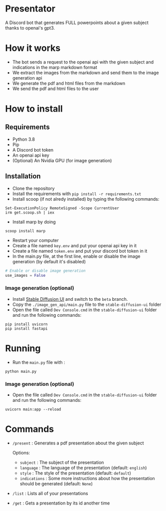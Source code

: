 # Presentator
 A Discord bot that generates FULL powerpoints about a given subject thanks to openai's gpt3.
 
# How it works
- The bot sends a request to the openai api with the given subject and indications in the marp markdown format
- We extract the images from the markdown and send them to the image generation api
- We generate the pdf and html files from the markdown
- We send the pdf and html files to the user

# How to install
## Requirements
- Python 3.8
- Pip
- A Discord bot token
- An openai api key
- (Optional) An Nvidia GPU (for image generation)

## Installation
- Clone the repository
- Install the requirements with 
`pip install -r requirements.txt`
- Install scoop (if not alredy installed) by typing the following commands:
```
Set-ExecutionPolicy RemoteSigned -Scope CurrentUser
irm get.scoop.sh | iex
```
- Install marp by doing
```
scoop install marp
```
- Restart your computer
- Create a file named `key.env` and put your openai api key in it
- Create a file named `token.env` and put your discord bot token in it
- In the main.py file, at the first line, enable or disable the image generation (by default it's disabled)
```python
# Enable or disable image generation
use_images = False
```

### Image generation (optional)
- Install [Stable Diffusion UI](https://github.com/cmdr2/stable-diffusion-ui) and switch to the `beta` branch.
- Copy the `./image_gen_api/main.py` file to the `stable-diffusion-ui` folder
- Open the file called `Dev Console.cmd` in the `stable-diffusion-ui` folder and run the following commands:
```
pip install uvicorn
pip install fastapi
```

# Running
- Run the `main.py` file with :
```
python main.py
```

### Image generation (optional)
- Open the file called `Dev Console.cmd` in the `stable-diffusion-ui` folder and run the following commands:
```
uvicorn main:app --reload
```

# Commands
- `/present` : Generates a pdf presentation about the given subject
  
   Options:
    - `subject` : The subject of the presentation
    - `language` : The language of the presentation (default: `english`)
    - `style` : The style of the presentation (default: `default`)
    - `indications` : Some more instructions about how the presentation should be generated (default: `None`)
- `/list` : Lists all of your presentations
- `/get` : Gets a presentation by its id another time
